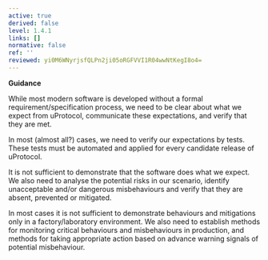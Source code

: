 ```yaml
---
active: true
derived: false
level: 1.4.1
links: []
normative: false
ref: ''
reviewed: yi0M6WNyrjsfQLPn2ji05oRGFVVI1R04wwNtKegI8o4=
---
```


**Guidance**

While most modern software is developed without a formal
requirement/specification process, we need to be clear about what we expect
from uProtocol, communicate these expectations, and verify that they are met.

In most (almost all?) cases, we need to verify our expectations by
tests. These tests must be automated and applied for every candidate release
of uProtocol.

It is not sufficient to demonstrate that the software does what we expect. We
also need to analyse the potential risks in our scenario, identify
unacceptable and/or dangerous misbehaviours and verify that they are absent,
prevented or mitigated.

In most cases it is not sufficient to demonstrate behaviours and mitigations
only in a factory/laboratory environment. We also need to establish methods for
monitoring critical behaviours and misbehaviours in production, and methods for
taking appropriate action based on advance warning signals of potential
misbehaviour.
